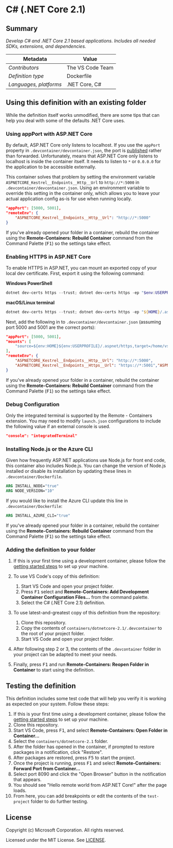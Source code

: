 # C# (.NET Core 2.1)

## Summary

*Develop C# and .NET Core 2.1 based applications. Includes all needed SDKs, extensions, and dependencies.*

| Metadata | Value |  
|----------|-------|
| *Contributors* | The VS Code Team |
| *Definition type* | Dockerfile |
| *Languages, platforms* | .NET Core, C# |

## Using this definition with an existing folder

While the definition itself works unmodified, there are some tips that can help you deal with some of the defaults .NET Core uses.

### Using appPort with ASP.NET Core

By default, ASP.NET Core only listens to localhost. If you use the `appPort` property in `.devcontainer/devcontainer.json`, the port is [published](https://docs.docker.com/config/containers/container-networking/#published-ports) rather than forwarded. Unfortunately, means that ASP.NET Core only listens to localhost is inside the container itself. It needs to listen to `*` or `0.0.0.0` for the application to be accessible externally.

This container solves that problem by setting the environment variable `ASPNETCORE_Kestrel__Endpoints__Http__Url` to `http://*:5000` in `.devcontainer/devcontainer.json`. Using an environment variable to override this setting in the container only, which allows you to leave your actual application config as-is for use when running locally.

```json
"appPort": [5000, 5001],
"remoteEnv": {
    "ASPNETCORE_Kestrel__Endpoints__Http__Url": "http://*:5000"
}
```

If you've already opened your folder in a container, rebuild the container using the **Remote-Containers: Rebuild Container** command from the Command Palette (<kbd>F1</kbd>) so the settings take effect.

### Enabling HTTPS in ASP.NET Core

To enable HTTPS in ASP.NET, you can mount an exported copy of your local dev certificate. First, export it using the following command:

**Windows PowerShell**

```powershell
dotnet dev-certs https --trust; dotnet dev-certs https -ep "$env:USERPROFILE/.aspnet/https/aspnetapp.pfx" -p "SecurePwdGoesHere"
```

**macOS/Linux terminal**

```powershell
dotnet dev-certs https --trust; dotnet dev-certs https -ep "${HOME}/.aspnet/https/aspnetapp.pfx" -p "SecurePwdGoesHere"
```

Next, add the following in to `.devcontainer/devcontainer.json` (assuming port 5000 and 5001 are the correct ports):

```json
"appPort": [5000, 5001],
"mounts": [
    "source=${env:HOME}${env:USERPROFILE}/.aspnet/https,target=/home/vscode/.aspnet/https,type=bind"
],
"remoteEnv": {
    "ASPNETCORE_Kestrel__Endpoints__Http__Url": "http://*:5000",
    "ASPNETCORE_Kestrel__Endpoints__Https__Url": "https://*:5001","ASPNETCORE_Kestrel__Certificates__Default__Password": "SecurePwdGoesHere","ASPNETCORE_Kestrel__Certificates__Default__Path": "/home/vscode/.aspnet/https/aspnetapp.pfx",
}
```

If you've already opened your folder in a container, rebuild the container using the **Remote-Containers: Rebuild Container** command from the Command Palette (<kbd>F1</kbd>) so the settings take effect.

### Debug Configuration

Only the integrated terminal is supported by the Remote - Containers extension. You may need to modify `launch.json` configurations to include the following value if an external console is used.

```json
"console": "integratedTerminal"
```

### Installing Node.js or the Azure CLI

Given how frequently ASP.NET applications use Node.js for front end code, this container also includes Node.js. You can change the version of Node.js installed or disable its installation by updating these lines in `.devcontainer/Dockerfile`.

```Dockerfile
ARG INSTALL_NODE="true"
ARG NODE_VERSION="10"
```

If you would like to install the Azure CLI update this line in `.devcontainer/Dockerfile`:

```Dockerfile
ARG INSTALL_AZURE_CLI="true"
```

If you've already opened your folder in a container, rebuild the container using the **Remote-Containers: Rebuild Container** command from the Command Palette (<kbd>F1</kbd>) so the settings take effect.

### Adding the definition to your folder

1. If this is your first time using a development container, please follow the [getting started steps](https://aka.ms/vscode-remote/containers/getting-started) to set up your machine.

2. To use VS Code's copy of this definition:
   1. Start VS Code and open your project folder.
   2. Press <kbd>F1</kbd> select and **Remote-Containers: Add Development Container Configuration Files...** from the command palette.
   3. Select the C# (.NET Core 2.1) definition.

3. To use latest-and-greatest copy of this definition from the repository:
   1. Clone this repository.
   2. Copy the contents of `containers/dotnetcore-2.1/.devcontainer` to the root of your project folder.
   3. Start VS Code and open your project folder.

4. After following step 2 or 3, the contents of the `.devcontainer` folder in your project can be adapted to meet your needs.

5. Finally, press <kbd>F1</kbd> and run **Remote-Containers: Reopen Folder in Container** to start using the definition.

## Testing the definition

This definition includes some test code that will help you verify it is working as expected on your system. Follow these steps:

1. If this is your first time using a development container, please follow the [getting started steps](https://aka.ms/vscode-remote/containers/getting-started) to set up your machine.
2. Clone this repository.
3. Start VS Code, press <kbd>F1</kbd>, and select **Remote-Containers: Open Folder in Container...**
4. Select the `containers/dotnetcore-2.1` folder.
5. After the folder has opened in the container, if prompted to restore packages in a notification, click "Restore".
6. After packages are restored, press <kbd>F5</kbd> to start the project.
7. Once the project is running, press <kbd>F1</kbd> and select **Remote-Containers: Forward Port from Container...**
8. Select port 8090 and click the "Open Browser" button in the notification that appears.
9. You should see "Hello remote world from ASP.NET Core!" after the page loads.
10. From here, you can add breakpoints or edit the contents of the `test-project` folder to do further testing.

## License

Copyright (c) Microsoft Corporation. All rights reserved.

Licensed under the MIT License. See [LICENSE](https://github.com/Microsoft/vscode-dev-containers/blob/master/LICENSE).